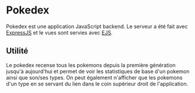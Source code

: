 # Pokedex

Pokedex est une application JavaScript backend.
Le serveur a été fait avec [ExpressJS](http://expressjs.com/) et le vues sont servies avec [EJS](https://ejs.co/).

## Utilité

Le pokedex recense tous les pokemons depuis la première génération jusqu'à aujourd'hui et permet de voir les statistiques de base d'un pokemon ainsi que son/ses types.
On peut également n'afficher que les pokemons d'un type en se servant du lien dans le coin supérieur droit de l'application.
